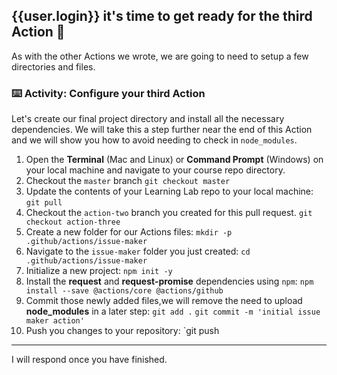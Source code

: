 ## {{user.login}} it's time to get ready for the third Action 🎉

As with the other Actions we wrote, we are going to need to setup a few directories and files.

### :keyboard: Activity: Configure your third Action

Let's create our final project directory and install all the necessary dependencies. We will take this a step further near the end of this Action and we will show you how to avoid needing to check in `node_modules`.

1. Open the **Terminal** (Mac and Linux) or **Command Prompt** (Windows) on your local machine and navigate to your course repo directory.
2. Checkout the `master` branch
   `git checkout master`
3. Update the contents of your Learning Lab repo to your local machine:
   `git pull`
4. Checkout the `action-two` branch you created for this pull request.
   `git checkout action-three`
5. Create a new folder for our Actions files:
   `mkdir -p .github/actions/issue-maker`
6. Navigate to the `issue-maker` folder you just created:
   `cd .github/actions/issue-maker`
7. Initialize a new project:
   `npm init -y`
8. Install the **request** and **request-promise** dependencies using `npm`:
   `npm install --save @actions/core @actions/github`
9. Commit those newly added files,we will remove the need to upload **node_modules** in a later step:
   `git add .`
   `git commit -m 'initial issue maker action'`
10. Push you changes to your repository:
    `git push

---

I will respond once you have finished.

